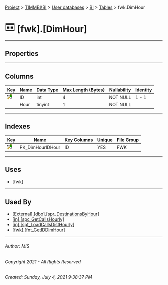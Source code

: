 #### 

[Project](../../../../index.md) > [TIMMBI\\BI](../../../index.md) > [User databases](../../index.md) > [BI](../index.md) > [Tables](Tables.md) > fwk.DimHour

# ![Tables](../../../../Images/Table32.png) [fwk].[DimHour]

---

## <a name="#properties"></a>Properties



---

## <a name="#columns"></a>Columns

| Key | Name | Data Type | Max Length (Bytes) | Nullability | Identity |
|---|---|---|---|---|---|
| [![Cluster Primary Key PK_DimHourIDHour: ID](../../../../Images/pkcluster.png)](#indexes) | ID | int | 4 | NOT NULL | 1 - 1 |
|  | Hour | tinyint | 1 | NOT NULL |  |


---

## <a name="#indexes"></a>Indexes

| Key | Name | Key Columns | Unique | File Group |
|---|---|---|---|---|
| [![Cluster Primary Key PK_DimHourIDHour: ID](../../../../Images/pkcluster.png)](#indexes) | PK_DimHourIDHour | ID | YES | FWK |


---

## <a name="#uses"></a>Uses

* [fwk]


---

## <a name="#usedby"></a>Used By

* [[External].[dbo].[spr_DestinationsByHour]](../../External/Programmability/Stored_Procedures/spr_DestinationsByHour.md)
* [[in].[spc_GetCallsHourly]](../Programmability/Stored_Procedures/spc_GetCallsHourly.md)
* [[in].[spt_LoadCallsDistHourly]](../Programmability/Stored_Procedures/spt_LoadCallsDistHourly.md)
* [[fwk].[fnt_GetIDDimHour]](../Programmability/Functions/Scalar-valued_Functions/fnt_GetIDDimHour.md)


---

###### Author:  MIS

###### Copyright 2021 - All Rights Reserved

###### Created: Sunday, July 4, 2021 9:38:37 PM

